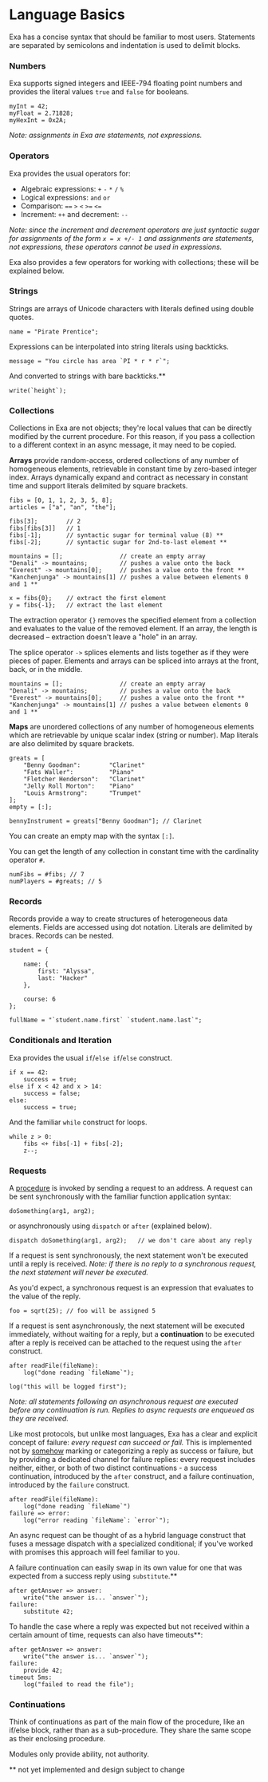# Language Basics

Exa has a concise syntax that should be familiar to most users. Statements are separated by semicolons and indentation is used to delimit blocks.

### Numbers

Exa supports signed integers and IEEE-794 floating point numbers and provides the literal values `true` and `false` for booleans.

```
myInt = 42;
myFloat = 2.71828;
myHexInt = 0x2A;
```
*Note: assignments in Exa are statements, not expressions.*

### Operators

Exa provides the usual operators for:

- Algebraic expressions: `+` `-` `*` `/` `%`
- Logical expressions: `and` `or`
- Comparison: `==` `>` `<` `>=` `<=`
- Increment: `++` and decrement: `--`

*Note: since the increment and decrement operators are just syntactic sugar for assignments of the form `x = x +/- 1` and assignments are statements, not expressions, these operators cannot be used in expressions.*

Exa also provides a few operators for working with collections; these will be explained below.

### Strings

Strings are arrays of Unicode characters with literals defined using double quotes.

```
name = "Pirate Prentice";

```
Expressions can be interpolated into string literals using backticks.

```
message = "You circle has area `PI * r * r`";
```

And converted to strings with bare backticks.**

```
write(`height`);
```

### Collections

Collections in Exa are not objects; they're local values that can be directly modified by the current procedure. For this reason, if you pass a collection to a different context in an async message, it may need to be copied.

**Arrays** provide random-access, ordered collections of any number of homogeneous elements, retrievable in constant time by zero-based integer index. Arrays dynamically expand and contract as necessary in constant time and support literals delimited by square brackets. 

```
fibs = [0, 1, 1, 2, 3, 5, 8];
articles = ["a", "an", "the"];

fibs[3];		// 2
fibs[fibs[3]]	// 1
fibs[-1];		// syntactic sugar for terminal value (8) **
fibs[-2];		// syntactic sugar for 2nd-to-last element **

mountains = [];                // create an empty array
"Denali" -> mountains;         // pushes a value onto the back
"Everest" -> mountains[0];     // pushes a value onto the front **
"Kanchenjunga" -> mountains[1] // pushes a value between elements 0 and 1 **

x = fibs{0};	// extract the first element
y = fibs{-1};	// extract the last element
```

The extraction operator `{}` removes the specified element from a collection and evaluates to the value of the removed element. If an array, the length is decreased – extraction doesn't leave a "hole" in an array.

The splice operator `->` splices elements and lists together as if they were pieces of paper. Elements and arrays can be spliced into arrays at the front, back, or in the middle.

```
mountains = [];                // create an empty array
"Denali" -> mountains;         // pushes a value onto the back
"Everest" -> mountains[0];     // pushes a value onto the front **
"Kanchenjunga" -> mountains[1] // pushes a value between elements 0 and 1 **
```

**Maps** are unordered collections of any number of homogeneous elements which are retrievable by unique scalar index (string or number). Map literals are also delimited by square brackets.

```
greats = [
	"Benny Goodman":		"Clarinet"
	"Fats Waller":			"Piano"
	"Fletcher Henderson":	"Clarinet"
	"Jelly Roll Morton":	"Piano"
	"Louis Armstrong":		"Trumpet"
];
empty = [:];

bennyInstrument = greats["Benny Goodman"]; // Clarinet
```

You can create an empty map with the syntax `[:]`.

You can get the length of any collection in constant time with the cardinality operator `#`.

```
numFibs = #fibs; // 7
numPlayers = #greats; // 5
```

### Records

Records provide a way to create structures of heterogeneous data elements. Fields are accessed using dot notation. Literals are delimited by braces. Records can be nested.

```
student = {

	name: {
		first: "Alyssa",
		last: "Hacker"
	},
	
	course: 6
};

fullName = "`student.name.first` `student.name.last`";
```

### Conditionals and Iteration

Exa provides the usual `if`/`else if`/`else` construct.

```
if x == 42:
	success = true;
else if x < 42 and x > 14:
	success = false;
else:
	success = true;
```

And the familiar `while` construct for loops.

```
while z > 0:
	fibs <+ fibs[-1] + fibs[-2];
	z--;
```

### Requests

A [procedure](procedures.md) is invoked by sending a request to an address. A request can be sent synchronously with the familiar function application syntax:

```
doSomething(arg1, arg2);
```

or asynchronously using `dispatch` or `after` (explained below).

```
dispatch doSomething(arg1, arg2);	// we don't care about any reply
```

If a request is sent synchronously, the next statement won't be executed until a reply is received. *Note: if there is no reply to a synchronous request, the next statement will never be executed.*

As you'd expect, a synchronous request is an expression that evaluates to the value of the reply. 

```
foo = sqrt(25);	// foo will be assigned 5
```

If a request is sent asynchronously, the next statement will be executed immediately, without waiting for a reply, but a **continuation** to be executed after a reply is received can be attached to the request using the `after` construct.

```
after readFile(fileName):
	log("done reading `fileName`");

log("this will be logged first");
```

*Note: all statements following an asynchronous request are executed before any continuation is run. Replies to async requests are enqueued as they are received.*

Like most protocols, but unlike most languages, Exa has a clear and explicit concept of failure: *every request can succeed or fail.* This is implemented not by [somehow](https://en.wikipedia.org/wiki/Semipredicate_problem) marking or categorizing a reply as success or failure, but by providing a dedicated channel for failure replies: every request includes neither, either, or both of two distinct continuations - a success continuation, introduced by the `after` construct, and a failure continuation, introduced by the `failure` construct.

```
after readFile(fileName):
	log("done reading `fileName`")
failure => error:
	log("error reading `fileName`: `error`");
```

An async request can be thought of as a hybrid language construct that fuses a message dispatch with a specialized conditional; if you've worked with promises this approach will feel familiar to you.

A failure continuation can easily swap in its own value for one that was expected from a success reply using `substitute`.**

```
after getAnswer => answer:
	write("the answer is... `answer`");
failure:
	substitute 42;
```

To handle the case where a reply was expected but not received within a certain amount of time, requests can also have timeouts**:

```
after getAnswer => answer:
	write("the answer is... `answer`");
failure:
	provide 42;
timeout 5ms:
	log("failed to read the file");
```

### Continuations

Think of continuations as part of the main flow of the procedure, like an if/else block, rather than as a sub-procedure. They share the same scope as their enclosing procedure.

Modules only provide ability, not authority.

** not yet implemented and design subject to change
